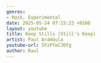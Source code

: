 ```yaml
---
genres:
- Rock, Experimental
date: 2025-05-24 07:15:23 +0100
layout: youtube
title: Keep Stills (Still's Keep) 
artist: Paul Arámbula
youtube-url: 5FzPTeCJDfg 
author: Raul
---
```

